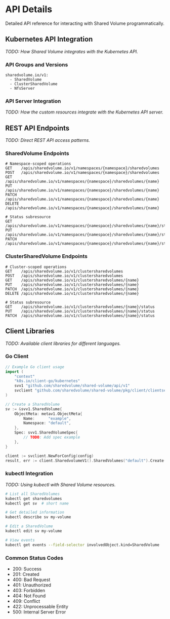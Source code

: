 # API Details

Detailed API reference for interacting with Shared Volume programmatically.

## Kubernetes API Integration

*TODO: How Shared Volume integrates with the Kubernetes API.*

### API Groups and Versions

```
sharedvolume.io/v1:
  - SharedVolume
  - ClusterSharedVolume
  - NfsServer
```

### API Server Integration
*TODO: How the custom resources integrate with the Kubernetes API server.*

## REST API Endpoints

*TODO: Direct REST API access patterns.*

### SharedVolume Endpoints

```
# Namespace-scoped operations
GET    /apis/sharedvolume.io/v1/namespaces/{namespace}/sharedvolumes
POST   /apis/sharedvolume.io/v1/namespaces/{namespace}/sharedvolumes
GET    /apis/sharedvolume.io/v1/namespaces/{namespace}/sharedvolumes/{name}
PUT    /apis/sharedvolume.io/v1/namespaces/{namespace}/sharedvolumes/{name}
PATCH  /apis/sharedvolume.io/v1/namespaces/{namespace}/sharedvolumes/{name}
DELETE /apis/sharedvolume.io/v1/namespaces/{namespace}/sharedvolumes/{name}

# Status subresource
GET    /apis/sharedvolume.io/v1/namespaces/{namespace}/sharedvolumes/{name}/status
PUT    /apis/sharedvolume.io/v1/namespaces/{namespace}/sharedvolumes/{name}/status
PATCH  /apis/sharedvolume.io/v1/namespaces/{namespace}/sharedvolumes/{name}/status
```

### ClusterSharedVolume Endpoints

```
# Cluster-scoped operations
GET    /apis/sharedvolume.io/v1/clustersharedvolumes
POST   /apis/sharedvolume.io/v1/clustersharedvolumes
GET    /apis/sharedvolume.io/v1/clustersharedvolumes/{name}
PUT    /apis/sharedvolume.io/v1/clustersharedvolumes/{name}
PATCH  /apis/sharedvolume.io/v1/clustersharedvolumes/{name}
DELETE /apis/sharedvolume.io/v1/clustersharedvolumes/{name}

# Status subresource
GET    /apis/sharedvolume.io/v1/clustersharedvolumes/{name}/status
PUT    /apis/sharedvolume.io/v1/clustersharedvolumes/{name}/status
PATCH  /apis/sharedvolume.io/v1/clustersharedvolumes/{name}/status
```

## Client Libraries

*TODO: Available client libraries for different languages.*

### Go Client

```go
// Example Go client usage
import (
    "context"
    "k8s.io/client-go/kubernetes"
    svv1 "github.com/sharedvolume/shared-volume/api/v1"
    svclient "github.com/sharedvolume/shared-volume/pkg/client/clientset/versioned"
)

// Create a SharedVolume
sv := &svv1.SharedVolume{
    ObjectMeta: metav1.ObjectMeta{
        Name:      "example",
        Namespace: "default",
    },
    Spec: svv1.SharedVolumeSpec{
        // TODO: Add spec example
    },
}

client := svclient.NewForConfig(config)
result, err := client.SharedvolumeV1().SharedVolumes("default").Create(ctx, sv, metav1.CreateOptions{})
```

### kubectl Integration
*TODO: Using kubectl with Shared Volume resources.*

```bash
# List all SharedVolumes
kubectl get sharedvolumes
kubectl get sv  # short name

# Get detailed information
kubectl describe sv my-volume

# Edit a SharedVolume
kubectl edit sv my-volume

# View events
kubectl get events --field-selector involvedObject.kind=SharedVolume
```

### Common Status Codes
- 200: Success
- 201: Created
- 400: Bad Request
- 401: Unauthorized
- 403: Forbidden
- 404: Not Found
- 409: Conflict
- 422: Unprocessable Entity
- 500: Internal Server Error
